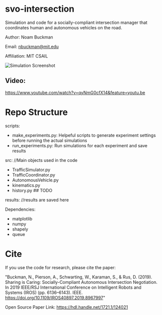 # svo-intersection
Simulation and code for a socially-compliant intersection manager
that coordinates human and autonomous vehicles on the road.

Author:  Noam Buckman

Email:  nbuckman@mit.edu

Affiliation:  MIT CSAIL

![Simulation Screenshot](https://www.dropbox.com/s/z8a7dolcf80kpbt/sim_withsvo_v1.png?dl=0)


## Video:
https://www.youtube.com/watch?v=qyNmG0cfX14&feature=youtu.be

# Repo Structure
scripts:  
- make_experiments.py:  Helpeful scripts to generate experiment settings before running the actual simulations
- run_experiments.py:  Run simulations for each experiment and save results

src:       //Main objects used in the code
- TrafficSimulator.py
- TrafficCoordinator.py
- AutonomousVehicle.py
- kinematics.py
- history.py ## TODO

results:  //results are saved here

Dependencies:
- matplotlib
- numpy
- shapely
- queue


# Cite
If you use the code for research, please cite the paper:

"Buckman, N., Pierson, A., Schwarting, W., Karaman, S., & Rus, D. (2019). Sharing is Caring: Socially-Compliant Autonomous Intersection Negotiation. In 2019 IEEE/RSJ International Conference on Intelligent Robots and Systems (IROS) (pp. 6136–6143). IEEE. https://doi.org/10.1109/IROS40897.2019.8967997"

Open Source Paper Link:  https://hdl.handle.net/1721.1/124021
